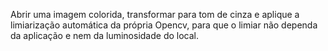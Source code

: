 Abrir uma imagem colorida, transformar para tom de cinza e aplique a limiarização automática da própria Opencv, para que o limiar não dependa da aplicação e nem da luminosidade do local.
